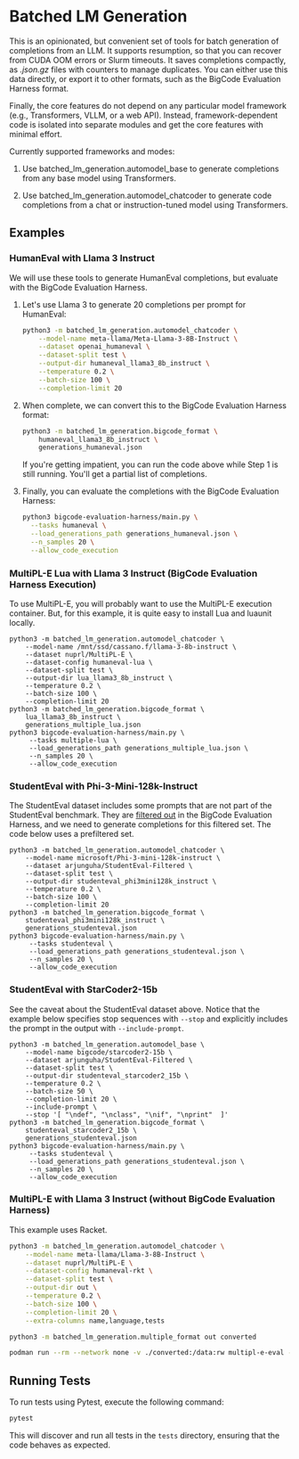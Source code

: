 # Batched LM Generation

This is an opinionated, but convenient set of tools for batch generation of
completions from an LLM. It supports resumption, so that you can recover from
CUDA OOM errors or Slurm timeouts. It saves completions compactly, as *.json.gz* 
files with counters to manage duplicates. You can either use this data directly,
or export it to other formats, such as the BigCode Evaluation Harness format.

Finally, the core features do not depend on any particular model framework
(e.g., Transformers, VLLM, or a web API). Instead, framework-dependent code is isolated into separate modules and get the core features with minimal effort.

Currently supported frameworks and modes:

1. Use batched_lm_generation.automodel_base to generate completions from any
   base model using Transformers.

2. Use batched_lm_generation.automodel_chatcoder to generate code completions
   from a chat or instruction-tuned model using Transformers.

## Examples

### HumanEval with Llama 3 Instruct

We will use these tools to generate HumanEval completions, but evaluate with
the BigCode Evaluation Harness.

1. Let's use Llama 3 to generate 20 completions per prompt for HumanEval:

    ```bash
    python3 -m batched_lm_generation.automodel_chatcoder \
        --model-name meta-llama/Meta-Llama-3-8B-Instruct \
        --dataset openai_humaneval \
        --dataset-split test \
        --output-dir humaneval_llama3_8b_instruct \
        --temperature 0.2 \
        --batch-size 100 \
        --completion-limit 20
    ```

2. When complete, we can convert this to the BigCode Evaluation Harness format:

   ```bash
   python3 -m batched_lm_generation.bigcode_format \
       humaneval_llama3_8b_instruct \
       generations_humaneval.json
   ```

   If you're getting impatient, you can run the code above while Step 1 is still running. You'll get a partial list of completions.

3. Finally, you can evaluate the completions with the BigCode Evaluation Harness:

   ```bash
   python3 bigcode-evaluation-harness/main.py \
     --tasks humaneval \
     --load_generations_path generations_humaneval.json \
     --n_samples 20 \
     --allow_code_execution 
   ```

### MultiPL-E Lua with Llama 3 Instruct (BigCode Evaluation Harness Execution)

To use MultiPL-E, you will probably want to use the MultiPL-E execution
container. But, for this example, it is quite easy to install Lua and luaunit
locally.

```
python3 -m batched_lm_generation.automodel_chatcoder \
    --model-name /mnt/ssd/cassano.f/llama-3-8b-instruct \
    --dataset nuprl/MultiPL-E \
    --dataset-config humaneval-lua \
    --dataset-split test \
    --output-dir lua_llama3_8b_instruct \
    --temperature 0.2 \
    --batch-size 100 \
    --completion-limit 20
python3 -m batched_lm_generation.bigcode_format \
    lua_llama3_8b_instruct \
    generations_multiple_lua.json
python3 bigcode-evaluation-harness/main.py \
     --tasks multiple-lua \
     --load_generations_path generations_multiple_lua.json \
     --n_samples 20 \
     --allow_code_execution     
```

### StudentEval with Phi-3-Mini-128k-Instruct

The StudentEval dataset includes some prompts that are not part of the
StudentEval benchmark. They are [filtered out](https://github.com/bigcode-project/bigcode-evaluation-harness/blob/main/bigcode_eval/tasks/studenteval.py#L99) in
the BigCode Evaluation Harness, and we need to generate completions for this
filtered set. The code below uses a prefiltered set.

```
python3 -m batched_lm_generation.automodel_chatcoder \
    --model-name microsoft/Phi-3-mini-128k-instruct \
    --dataset arjunguha/StudentEval-Filtered \
    --dataset-split test \
    --output-dir studenteval_phi3mini128k_instruct \
    --temperature 0.2 \
    --batch-size 100 \
    --completion-limit 20
python3 -m batched_lm_generation.bigcode_format \
    studenteval_phi3mini128k_instruct \
    generations_studenteval.json
python3 bigcode-evaluation-harness/main.py \
     --tasks studenteval \
     --load_generations_path generations_studenteval.json \
     --n_samples 20 \
     --allow_code_execution
```

### StudentEval with StarCoder2-15b

See the caveat about the StudentEval dataset above. Notice that the example
below specifies stop sequences with `--stop` and explicitly includes the prompt
in the output with `--include-prompt`.

```
python3 -m batched_lm_generation.automodel_base \
    --model-name bigcode/starcoder2-15b \
    --dataset arjunguha/StudentEval-Filtered \
    --dataset-split test \
    --output-dir studenteval_starcoder2_15b \
    --temperature 0.2 \
    --batch-size 50 \
    --completion-limit 20 \
    --include-prompt \
    --stop '[ "\ndef", "\nclass", "\nif", "\nprint"  ]'
python3 -m batched_lm_generation.bigcode_format \
    studenteval_starcoder2_15b \
    generations_studenteval.json
python3 bigcode-evaluation-harness/main.py \
     --tasks studenteval \
     --load_generations_path generations_studenteval.json \
     --n_samples 20 \
     --allow_code_execution
```

### MultiPL-E with Llama 3 Instruct (without BigCode Evaluation Harness)

This example uses Racket.

```bash
python3 -m batched_lm_generation.automodel_chatcoder \
    --model-name meta-llama/Llama-3-8B-Instruct \
    --dataset nuprl/MultiPL-E \
    --dataset-config humaneval-rkt \
    --dataset-split test \
    --output-dir out \
    --temperature 0.2 \
    --batch-size 100 \
    --completion-limit 20 \
    --extra-columns name,language,tests

python3 -m batched_lm_generation.multiple_format out converted

podman run --rm --network none -v ./converted:/data:rw multipl-e-eval --dir /data --output-dir /data
```

## Running Tests

To run tests using Pytest, execute the following command:

```bash
pytest
```

This will discover and run all tests in the `tests` directory, ensuring that the code behaves as expected.
